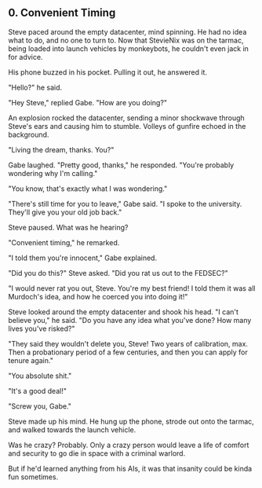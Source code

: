 ## 0. Convenient Timing

Steve paced around the empty datacenter, mind spinning. He had no idea what to do, and no one to turn to. Now that StevieNix was on the tarmac, being loaded into launch vehicles by monkeybots, he couldn't even jack in for advice.

His phone buzzed in his pocket. Pulling it out, he answered it.

"Hello?" he said.

"Hey Steve," replied Gabe. "How are you doing?"

An explosion rocked the datacenter, sending a minor shockwave through Steve's ears and causing him to stumble. Volleys of gunfire echoed in the background.

"Living the dream, thanks. You?"

Gabe laughed. "Pretty good, thanks," he responded. "You're probably wondering why I'm calling."

"You know, that's exactly what I was wondering."

"There's still time for you to leave," Gabe said. "I spoke to the university. They'll give you your old job back."

Steve paused. What was he hearing?

"Convenient timing," he remarked.

"I told them you're innocent," Gabe explained.

"Did you do this?" Steve asked. "Did you rat us out to the FEDSEC?"

"I would never rat you out, Steve. You're my best friend! I told them it was all Murdoch's idea, and how he coerced you into doing it!"

Steve looked around the empty datacenter and shook his head. "I can't believe you," he said. "Do you have any idea what you've done? How many lives you've risked?"

"They said they wouldn't delete you, Steve! Two years of calibration, max. Then a probationary period of a few centuries, and then you can apply for tenure again."

"You absolute shit."

"It's a good deal!"

"Screw you, Gabe."

Steve made up his mind. He hung up the phone, strode out onto the tarmac, and walked towards the launch vehicle. 

Was he crazy? Probably. Only a crazy person would leave a life of comfort and security to go die in space with a criminal warlord.

But if he'd learned anything from his AIs, it was that insanity could be kinda fun sometimes.
